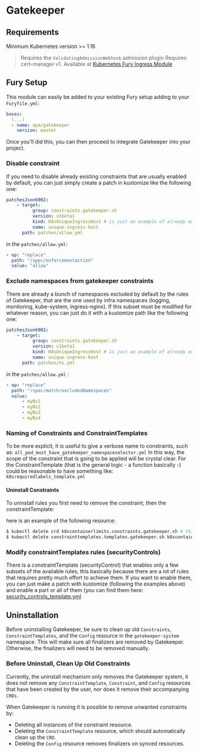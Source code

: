 # Gatekeeper

## Requirements

Minimum Kubernetes version >= 1.16

> Requires the `ValidatingAdmissionWebhook` admission plugin
> Requires cert-manager v1. Available at [Kubernetes Fury Ingress Module](https://github.com/sighupio/fury-kubernetes-ingress)

## Fury Setup

This module can easily be added to your existing Fury setup adding to your `Furyfile.yml`:

```yml
bases:
  (...)
  - name: opa/gatekeeper
    version: master
```

Once you'll did this, you can then proceed to integrate Gatekeeper into your project.

### Disable constraint

If you need to disable already existing constraints that are usually enabled by default,
you can just simply create a patch in kustomize like the following one:

```yml
patchesJson6902:
    - target:
          group: constraints.gatekeeper.sh
          version: v1beta1
          kind: K8sUniqueIngressHost # is just an example of already enabled constraints
          name: unique-ingress-host
      path: patches/allow.yml
```

in the `patches/allow.yml`:

```yml
- op: "replace"
  path: "/spec/enforcementaction"
  value: "allow"
```

### Exclude namespaces from gatekeeper constraints

There are already a bunch of namespaces excluded by default by the rules of Gatekeeper, that are the one
used by infra namespaces (logging, monitoring, kube-system, ingress-nginx). If this subset must be modified for whatever
reason, you can just do it with a kustomize path like the following one:

```yml
patchesJson6902:
    - target:
          group: constraints.gatekeeper.sh
          version: v1beta1
          kind: K8sUniqueIngressHost # is just an example of already enabled constraints
          name: unique-ingress-host
      path: patches/ns.yml
```

in the `patches/allow.yml` :

```yml
- op: "replace"
  path: "/spec/match/excludedNamespaces"
  value:
      - myNs1
      - myNs2
      - myNs3
      - myNs4
```

### Naming of Constraints and ConstraintTemplates

To be more explicit, it is useful to give a verbose name to constraints, such as:
`all_pod_must_have_gatekeeper_namespaceselector.yml`
In this way, the scope of the constraint that is going to be applied will be crystal clear.
For the ConstraintTemplate (that is the general logic - a function basically -) could be reasonable to have something
like: `k8srequiredlabels_template.yml`

#### Uninstall Constraints

To uninstall rules you first need to remove the constraint, then the constraintTemplate:

here is an example of the following resource:

<!-- markdownlint-disable MD014 -->
```bash
$ kubectl delete crd k8scontainerlimits.constraints.gatekeeper.sh # this will remove the constraint
$ kubectl delete constrainttemplates.templates.gatekeeper.sh k8scontainerlimits  # this will remove the constraintTemplate
```

### Modify constraintTemplates rules (securityControls)

There is a constraintTemplate (securityControl) that enables only a few subsets of the available rules, this basically
because there are a lot of rules that requires pretty much effort to achieve them. If you want to enable them, you can
just make a patch with kustomize (following the examples above) and enable a part or all of them
(you can find them here: [security_controls_template.yml](rules/templates/security_controls_template.yml)

## Uninstallation

Before uninstalling Gatekeeper, be sure to clean up old `Constraints`, `ConstraintTemplates`, and
the `Config` resource in the `gatekeeper-system` namespace. This will make sure all finalizers
are removed by Gatekeeper. Otherwise, the finalizers will need to be removed manually.

### Before Uninstall, Clean Up Old Constraints

Currently, the uninstall mechanism only removes the Gatekeeper system,
it does not remove any `ConstraintTemplate`, `Constraint`, and `Config` resources that have been created by the user,
nor does it remove their accompanying `CRDs`.

When Gatekeeper is running it is possible to remove unwanted constraints by:

- Deleting all instances of the constraint resource.
- Deleting the `ConstraintTemplate` resource, which should automatically clean up the `CRD`.
- Deleting the `Config` resource removes finalizers on synced resources.
